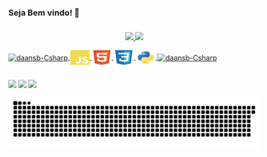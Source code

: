 ###   Seja Bem vindo! 👋



##



<div align="center">
  <a href="https://github.com/daansb1">
  <img height="180em" src="https://github-readme-stats.vercel.app/api?username=daansb1&show_icons=true&theme=dark&include_all_commits=true&count_private=true"/>
  <img height="180em" src="https://github-readme-stats.vercel.app/api/top-langs/?username=daansb1&layout=compact&langs_count=7&theme=dark"/>
</div>
<div style="display: inline_block"><br>
  <img align="center" alt="daansb-Csharp" height="30" width="40" src="https://cdn.jsdelivr.net/gh/devicons/devicon/icons/php/php-original.svg">
  <img align="center" alt="daansb-Js" height="30" width="40" src="https://raw.githubusercontent.com/devicons/devicon/master/icons/javascript/javascript-plain.svg">
  <img align="center" alt="daansb-HTML" height="30" width="40" src="https://raw.githubusercontent.com/devicons/devicon/master/icons/html5/html5-original.svg">
  <img align="center" alt="daansb-CSS" height="30" width="40" src="https://raw.githubusercontent.com/devicons/devicon/master/icons/css3/css3-original.svg">
  <img align="center" alt="daansb-Python" height="30" width="40" src="https://raw.githubusercontent.com/devicons/devicon/master/icons/python/python-original.svg">
  <img align="center" alt="daansb-Csharp" height="30" width="40" src="https://cdn.jsdelivr.net/gh/devicons/devicon/icons/jquery/jquery-original-wordmark.svg">
  
  
</div>

##
  
<div> 
  <a href = "mailto:dbento001@gmail.com"><img src="https://img.shields.io/badge/-Gmail-%23333?style=for-the-badge&logo=gmail&logoColor=white" target="_blank"></a>
  <a href="https://www.linkedin.com/in/daniel-bento-1a1b96165" target="_blank"><img src="https://img.shields.io/badge/-LinkedIn-%230077B5?style=for-the-badge&logo=linkedin&logoColor=white" target="_blank"></a> 
  </a>
   <a href="" target="_blank"><img src="https://img.shields.io/badge/Discord-7289DA?style=for-the-badge&logo=discord&logoColor=white" target="_blank"></a> 
 
  ![Snake animation](https://github.com/daansb1/daansb1/blob/output/github-contribution-grid-snake.svg)
 
</div>
